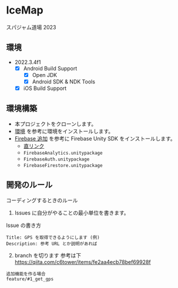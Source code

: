 # IceMap
スパジャム道場 2023

## 環境
* 2022.3.4f1
  * [x] Android Build Support
    * [x] Open JDK
    * [x] Android SDK & NDK Tools
  * [x] iOS Build Support

## 環境構築
* 本プロジェクトをクローンします。
* [環境](#環境) を参考に環境をインストールします。
* [Firebase 追加](https://firebase.google.com/docs/unity/setup?hl=ja#add-sdks) を参考に Firebase Unity SDK をインストールします。
  * [直リンク](https://firebase.google.com/download/unity?hl=ja)
  * `FirebaseAnalytics.unitypackage`
  * `FirebaseAuth.unitypackage`
  * `FirebaseFirestore.unitypackage`

## 開発のルール
コーディングするときのルール

1. Issues に自分がやることの最小単位を書きます。

Issue の書き方
```
Title: GPS を取得できるようにします (例)
Description: 参考 URL とか説明があれば
```

2. branch を切ります
参考は下
https://qiita.com/c6tower/items/fe2aa4ecb78bef69928f
```
追加機能を作る場合
feature/#1_get_gps
```
